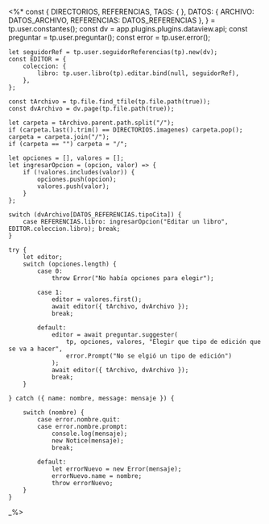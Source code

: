 <%*
    const { 
        DIRECTORIOS, REFERENCIAS, TAGS: {  },
        DATOS: { ARCHIVO: DATOS_ARCHIVO, REFERENCIAS: DATOS_REFERENCIAS },
    } = tp.user.constantes();
    const dv = app.plugins.plugins.dataview.api;
    const preguntar = tp.user.preguntar();
    const error = tp.user.error();

    let seguidorRef = tp.user.seguidorReferencias(tp).new(dv);
    const EDITOR = {
        coleccion: {
            libro: tp.user.libro(tp).editar.bind(null, seguidorRef),
        },
    };

    const tArchivo = tp.file.find_tfile(tp.file.path(true));
    const dvArchivo = dv.page(tp.file.path(true));

    let carpeta = tArchivo.parent.path.split("/");
    if (carpeta.last().trim() == DIRECTORIOS.imagenes) carpeta.pop();
    carpeta = carpeta.join("/");
    if (carpeta == "") carpeta = "/";

    let opciones = [], valores = [];
    let ingresarOpcion = (opcion, valor) => {
        if (!valores.includes(valor)) {
            opciones.push(opcion);
            valores.push(valor);
        }
    };

    switch (dvArchivo[DATOS_REFERENCIAS.tipoCita]) {
        case REFERENCIAS.libro: ingresarOpcion("Editar un libro", EDITOR.coleccion.libro); break;
    }

    try {
        let editor;
        switch (opciones.length) {
            case 0:
                throw Error("No había opciones para elegir");
            
            case 1:
                editor = valores.first();
                await editor({ tArchivo, dvArchivo });
                break;

            default:
                editor = await preguntar.suggester(
                    tp, opciones, valores, "Elegir que tipo de edición que se va a hacer",
                    error.Prompt("No se elgió un tipo de edición")
                );
                await editor({ tArchivo, dvArchivo });
                break;
        }

    } catch ({ name: nombre, message: mensaje }) {

        switch (nombre) {
            case error.nombre.quit:
            case error.nombre.prompt:
                console.log(mensaje);
                new Notice(mensaje);
                break;

            default:
                let errorNuevo = new Error(mensaje);
                errorNuevo.name = nombre;
                throw errorNuevo;
        }
    }
_%>